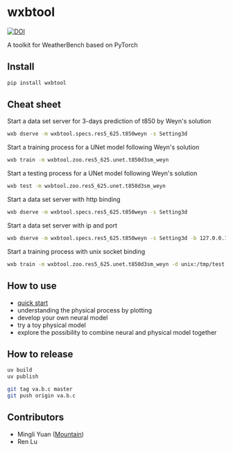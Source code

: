 # wxbtool

[![DOI](https://zenodo.org/badge/269931312.svg)](https://zenodo.org/badge/latestdoi/269931312)

A toolkit for WeatherBench based on PyTorch

Install
--------

```bash
pip install wxbtool
```

Cheat sheet
-----------

Start a data set server for 3-days prediction of t850 by Weyn's solution
```bash
wxb dserve -m wxbtool.specs.res5_625.t850weyn -s Setting3d
```

Start a training process for a UNet model following Weyn's solution
```bash
wxb train -m wxbtool.zoo.res5_625.unet.t850d3sm_weyn
```

Start a testing process for a UNet model following Weyn's solution
```bash
wxb test -m wxbtool.zoo.res5_625.unet.t850d3sm_weyn
```

Start a data set server with http binding
```bash
wxb dserve -m wxbtool.specs.res5_625.t850weyn -s Setting3d 
```

Start a data set server with ip and port
```bash
wxb dserve -m wxbtool.specs.res5_625.t850weyn -s Setting3d -b 127.0.0.1:8088
```

Start a training process with unix socket binding
```bash
wxb train -m wxbtool.zoo.res5_625.unet.t850d3sm_weyn -d unix:/tmp/test.sock
```

How to use
-----------

* [quick start](https://github.com/caiyunapp/wxbtool/wiki/quick-start)
* understanding the physical process by plotting
* develop your own neural model
* try a toy physical model
* explore the possibility to combine neural and physical model together

How to release
---------------

```bash
uv build
uv publish

git tag va.b.c master
git push origin va.b.c
```

Contributors
------------

* Mingli Yuan ([Mountain](https://github.com/mountain))
* Ren Lu
